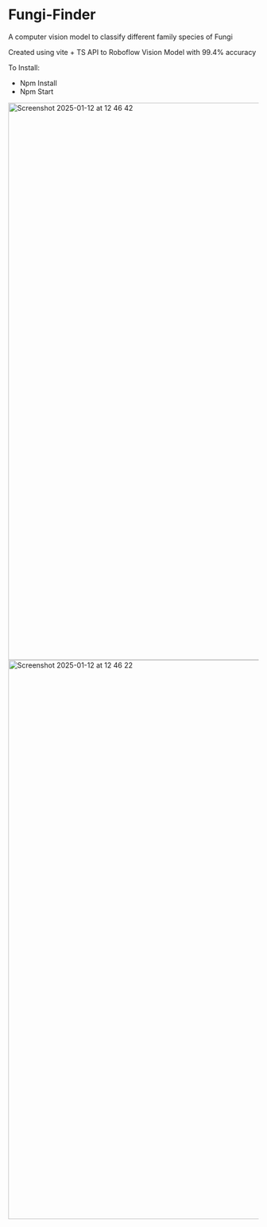 # Fungi-Finder
A computer vision model to classify different family species of Fungi 

Created using vite + TS
API to Roboflow Vision Model with 99.4% accuracy

To Install:
- Npm Install
- Npm Start

<img width="1119" alt="Screenshot 2025-01-12 at 12 46 42" src="https://github.com/user-attachments/assets/7dc83f75-72c2-4539-b470-42874fb1ca41" />



<img width="1123" alt="Screenshot 2025-01-12 at 12 46 22" src="https://github.com/user-attachments/assets/7c068ab3-4fd6-4446-a785-deda10088dd7" />


